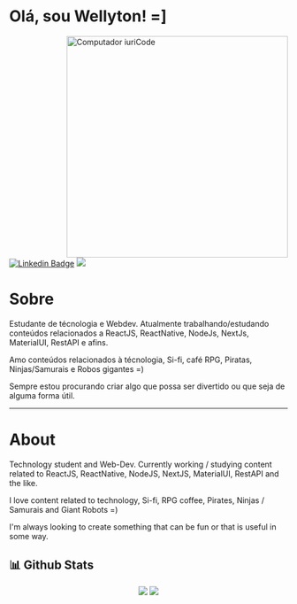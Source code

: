 ﻿# Olá, sou Wellyton! =]

  
<a href="mailto:wellytonsdj@gmail.com" alt="Gmail">
<img src="https://raw.githubusercontent.com/MicaelliMedeiros/micaellimedeiros/master/image/computer-illustration.png" min-width="400px" max-width="400px" width="400px" align="right" alt="Computador iuriCode">


[![Linkedin Badge](https://img.shields.io/badge/-LinkedIn-blue?style=flat-square&logo=Linkedin&logoColor=white&link=https://www.linkedin.com/in/WellytonSdj/)](https://www.linkedin.com/in/wellytonsdj/)
 <a href="https://www.instagram.com/wellsj.jpg" alt="Instagram">
  <img src="https://img.shields.io/badge/-Instagram-DF0174?style=flat-square&labelColor=DF0174&logo=instagram&logoColor=white&link=https://www.instagram.com/wellsj.jpg"/>
</a>

<p>

<p align="left">
<h1>Sobre</h1>
Estudante de técnologia e Webdev. 
Atualmente trabalhando/estudando conteúdos relacionados a ReactJS, ReactNative, NodeJs, NextJs, MaterialUI, RestAPI e afins.

Amo conteúdos relacionados à técnologia, Si-fi, café RPG, Piratas, Ninjas/Samurais e Robos gigantes =)

Sempre estou procurando criar algo que possa ser divertido ou que seja de alguma forma útil.

---
<h1>About</h1>

Technology student and Web-Dev.
Currently working / studying content related to ReactJS, ReactNative, NodeJS, NextJS, MaterialUI, RestAPI and the like.

I love content related to technology, Si-fi, RPG coffee, Pirates, Ninjas / Samurais and Giant Robots =)

I'm always looking to create something that can be fun or that is useful in some way.
</p>

</p>

## 📊 Github Stats  
<div align="center" style="flex">
  <img src="https://github-readme-stats.vercel.app/api?username=WellytonSdj&show_icons=true&count_private=true&hide_border=true&theme=dracula" />
  <img src="https://github-readme-stats.vercel.app/api/top-langs/?username=WellytonSdj&layout=compact&hide_border=true&theme=dracula"/>
</div>


